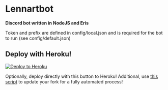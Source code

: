 # Lennartbot

**Discord bot written in NodeJS and Eris**

Token and prefix are defined in config/local.json and is required for the bot to run (see config/default.json)

## Deploy with Heroku!
[![Deploy to Heroku](https://www.herokucdn.com/deploy/button.png)](https://heroku.com/deploy)

Optionally, deploy directly with this button to Heroku!
Additional, use [this script](https://github.com/chaNcharge/ForkUpdater) to update your fork for a fully automated process!

